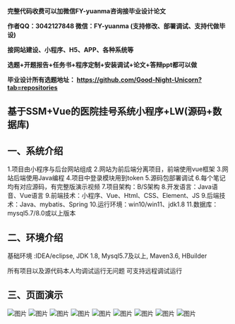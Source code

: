 
**完整代码收费可以加微信FY-yuanma咨询接毕业设计论文**

**作者QQ：3042127848 微信：FY-yuanma (支持修改、部署调试、支持代做毕设)**

**接网站建设、小程序、H5、APP、各种系统等**

**选题+开题报告+任务书+程序定制+安装调试+论文+答辩ppt都可以做**

**毕业设计所有选题地址： https://github.com/Good-Night-Unicorn?tab=repositories**

## 基于SSM+Vue的医院挂号系统小程序+LW(源码+数据库)

## 一、系统介绍
1.项目由小程序与后台网站组成
2.网站为前后端分离项目，前端使用vue框架
3.网站后端使用Java编程
4.项目中登录模块用到token
5.源码包部署调试
6.每个笔记均有对应源码，有完整版演示视频
7.项目架构：B/S架构
8.开发语言：Java语音、Vue语言
9.前端技术：小程序、Vue、Html、CSS、Element、JS
9.后端技术：Java、mybatis、Spring
10.运行环境：win10/win11、jdk1.8
11.数据库：mysql5.7/8.0或以上版本


## 二、环境介绍

基础环境 :IDEA/eclipse, JDK 1.8, Mysql5.7及以上, Maven3.6, HBuilder

所有项目以及源代码本人均调试运行无问题 可支持远程调试运行

## 三、页面演示
![图片](https://github.com/user-attachments/assets/f07c6c76-66c9-4ff5-a929-d73d43a414d9)
![图片](https://github.com/user-attachments/assets/8310b04d-b77f-4564-8213-ac1a84fdef9e)
![图片](https://github.com/user-attachments/assets/618a6e21-b39f-4732-bde2-560cc7d21914)
![图片](https://github.com/user-attachments/assets/d33ac6ca-9e29-4554-af43-44f2b9ca21a2)
![图片](https://github.com/user-attachments/assets/5802ca64-9a16-4820-8cd8-40a912f4a5eb)
![图片](https://github.com/user-attachments/assets/c8c00609-1dcb-4532-935c-98f03e9a08d9)
![图片](https://github.com/user-attachments/assets/1b05cba6-b400-483c-aa2f-7f1ae673d3b6)
![图片](https://github.com/user-attachments/assets/78040ff6-83c2-414f-8a43-feb309072560)
![图片](https://github.com/user-attachments/assets/3c314ce2-3de9-47b2-be7d-d67d273a9887)
